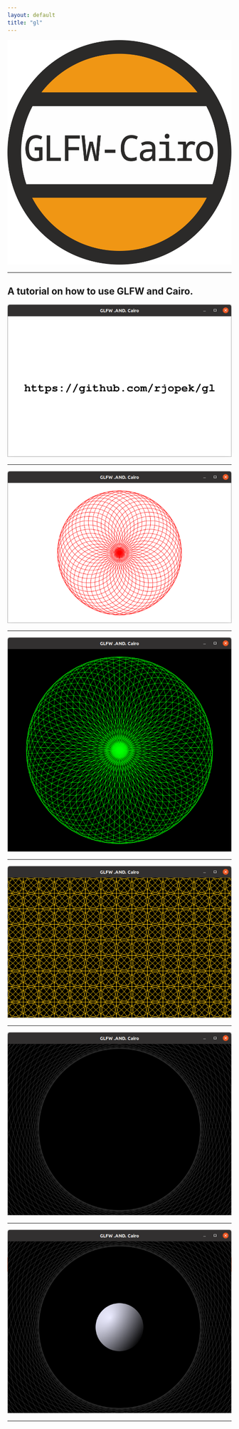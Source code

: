 ```yaml
---
layout: default
title: "gl"
---
```


[![GLFW and Cairo.](assets/img/GLFW-Cairo.svg)](https://github.com/rjopek/gl)

---

## A tutorial on how to use GLFW and Cairo.

[![](assets/img/gl_00.png)](https://github.com/rjopek/gl/blob/main/examples/gl_00.c)

---

[![](assets/img/gl_01.png)](https://github.com/rjopek/gl/blob/main/examples/gl_01.c)

---

[![](assets/img/gl_02.png)](https://github.com/rjopek/gl/blob/main/examples/gl_02.c)

---

[![](assets/img/gl_03.png)](https://github.com/rjopek/gl/blob/main/examples/gl_03.c)

---

[![](assets/img/gl_04.png)](https://github.com/rjopek/gl/blob/main/examples/gl_04.c)

---

[![](assets/img/gl_05.png)](https://github.com/rjopek/gl/blob/main/examples/gl_05.c)

---
